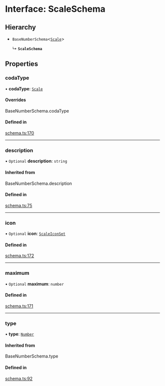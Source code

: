 # Interface: ScaleSchema

## Hierarchy

- `BaseNumberSchema`<[`Scale`](../enums/ValueHintType.md#scale)\>

  ↳ **`ScaleSchema`**

## Properties

### codaType

• **codaType**: [`Scale`](../enums/ValueHintType.md#scale)

#### Overrides

BaseNumberSchema.codaType

#### Defined in

[schema.ts:170](https://github.com/coda/packs-sdk/blob/main/schema.ts#L170)

___

### description

• `Optional` **description**: `string`

#### Inherited from

BaseNumberSchema.description

#### Defined in

[schema.ts:75](https://github.com/coda/packs-sdk/blob/main/schema.ts#L75)

___

### icon

• `Optional` **icon**: [`ScaleIconSet`](../enums/ScaleIconSet.md)

#### Defined in

[schema.ts:172](https://github.com/coda/packs-sdk/blob/main/schema.ts#L172)

___

### maximum

• `Optional` **maximum**: `number`

#### Defined in

[schema.ts:171](https://github.com/coda/packs-sdk/blob/main/schema.ts#L171)

___

### type

• **type**: [`Number`](../enums/ValueType.md#number)

#### Inherited from

BaseNumberSchema.type

#### Defined in

[schema.ts:92](https://github.com/coda/packs-sdk/blob/main/schema.ts#L92)
